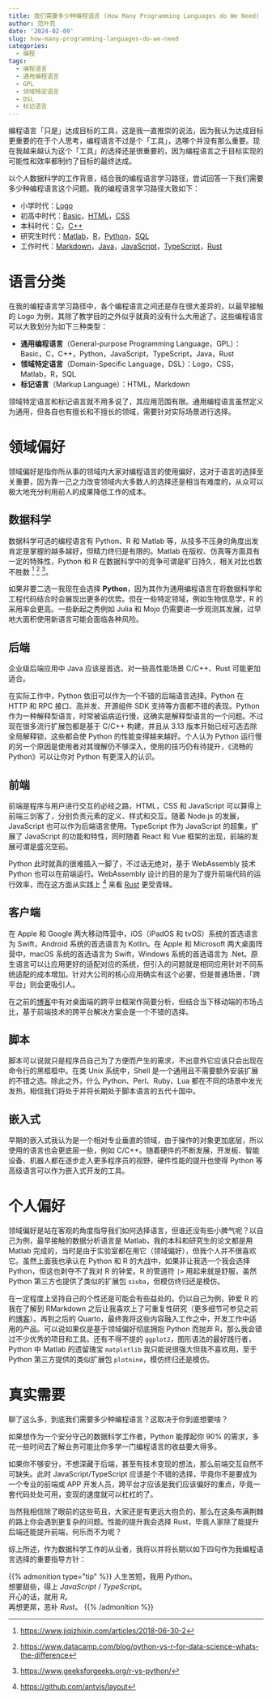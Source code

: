 ```yaml
---
title: 我们需要多少种编程语言 (How Many Programming Languages do We Need)
author: 范叶亮
date: '2024-02-09'
slug: how-many-programming-languages-do-we-need
categories:
  - 编程
tags:
  - 编程语言
  - 通用编程语言
  - GPL
  - 领域特定语言
  - DSL
  - 标记语言
---
```


编程语言「只是」达成目标的工具，这是我一直推崇的说法，因为我认为达成目标更重要的在于个人思考，编程语言不过是个「工具」，选哪个并没有那么重要。现在我越来越认为这个「工具」的选择还是很重要的，因为编程语言之于目标实现的可能性和效率都制约了目标的最终达成。

以个人数据科学的工作背景，结合我的编程语言学习路径，尝试回答一下我们需要多少种编程语言这个问题。我的编程语言学习路径大致如下：

- 小学时代：[Logo](https://zh.wikipedia.org/wiki/Logo_(%E7%A8%8B%E5%BA%8F%E8%AF%AD%E8%A8%80))
- 初高中时代：[Basic](https://zh.wikipedia.org/wiki/BASIC)，[HTML](https://zh.wikipedia.org/zh-cn/HTML)，[CSS](https://zh.wikipedia.org/wiki/CSS)
- 本科时代：[C](https://zh.wikipedia.org/wiki/C%E8%AF%AD%E8%A8%80)，[C++](https://zh.wikipedia.org/wiki/C%2B%2B)
- 研究生时代：[Matlab](https://zh.wikipedia.org/wiki/MATLAB)，[R](https://zh.wikipedia.org/wiki/R%E8%AF%AD%E8%A8%80)，[Python](https://zh.wikipedia.org/wiki/Python)，[SQL](https://zh.wikipedia.org/wiki/SQL)
- 工作时代：[Markdown](https://zh.wikipedia.org/wiki/Markdown)，[Java](https://zh.wikipedia.org/wiki/Java)，[JavaScript](https://zh.wikipedia.org/wiki/JavaScript)，[TypeScript](https://zh-yue.wikipedia.org/wiki/TypeScript)，[Rust](https://zh.wikipedia.org/wiki/Rust)

# 语言分类

在我的编程语言学习路径中，各个编程语言之间还是存在很大差异的，以最早接触的 Logo 为例，其除了教学目的之外似乎就真的没有什么大用途了。这些编程语言可以大致划分为如下三种类型：

- **通用编程语言**（General-purpose Programming Language，GPL）：Basic，C，C++，Python，JavaScript，TypeScript，Java，Rust
- **领域特定语言**（Domain-Specific Language，DSL）：Logo，CSS，Matlab，R，SQL
- **标记语言**（Markup Language）：HTML，Markdown

领域特定语言和标记语言就不用多说了，其应用范围有限。通用编程语言虽然定义为通用，但各自也有擅长和不擅长的领域，需要针对实际场景进行选择。

# 领域偏好

领域偏好是指你所从事的领域内大家对编程语言的使用偏好，这对于语言的选择至关重要，因为靠一己之力改变领域内大多数人的选择还是相当有难度的，从众可以极大地充分利用前人的成果降低工作的成本。

## 数据科学

数据科学可选的编程语言有 Python、R 和 Matlab 等，从技多不压身的角度出发肯定是掌握的越多越好，但精力终归是有限的。Matlab 在版权、仿真等方面具有一定的特殊性，Python 和 R 在数据科学中的竞争可谓是旷日持久，相关对比也数不胜数 [^python-vs-r-jiqizhixin] [^python-vs-r-datacamp] [^python-vs-r-geeksforgeeks]。

[^python-vs-r-datacamp]: <https://www.datacamp.com/blog/python-vs-r-for-data-science-whats-the-difference>

[^python-vs-r-geeksforgeeks]: <https://www.geeksforgeeks.org/r-vs-python/>

[^python-vs-r-jiqizhixin]: <https://www.jiqizhixin.com/articles/2018-06-30-2>

如果非要二选一我现在会选择 **Python**，因为其作为通用编程语言在将数据科学和工程代码结合时会展现出更多的优势。但在一些特定领域，例如生物信息学，R 的采用率会更高。一些新起之秀例如 Julia 和 Mojo 仍需要进一步观测其发展，过早地大面积使用新语言可能会面临各种风险。

## 后端

企业级后端应用中 Java 应该是首选，对一些高性能场景 C/C++、Rust 可能更加适合。

在实际工作中，Python 依旧可以作为一个不错的后端语言选择。Python 在 HTTP 和 RPC 接口、高并发、开源组件 SDK 支持等方面都不错的表现。Python 作为一种解释型语言，时常被诟病运行慢，这确实是解释型语言的一个问题。不过现在很多流行扩展包都是基于 C/C++ 构建，并且从 3.13 版本开始已经可选去除全局解释锁，这些都会使 Python 的性能变得越来越好。个人认为 Python 运行慢的另一个原因是使用者对其理解仍不够深入，使用的技巧仍有待提升，《流畅的 Python》可以让你对 Python 有更深入的认识。

## 前端

前端是程序与用户进行交互的必经之路，HTML，CSS 和 JavaScript 可以算得上前端三剑客了，分别负责元素的定义、样式和交互。随着 Node.js 的发展，JavaScript 也可以作为后端语言使用。TypeScript 作为 JavaScript 的超集，扩展了 JavaScript 的功能和特性，同时随着 React 和 Vue 框架的出现，前端的发展可谓是盛况空前。

Python 此时就真的很难插入一脚了，不过话无绝对，基于 WebAssembly 技术 Python 也可以在前端运行。WebAssembly 设计的目的是为了提升前端代码的运行效率，而在这方面从实践上 [^antv-layout] 来看 [Rust](https://www.rust-lang.org/zh-CN/what/wasm) 更受青睐。

[^antv-layout]: <https://github.com/antvis/layout>

## 客户端

在 Apple 和 Google 两大移动阵营中，iOS（iPadOS 和 tvOS）系统的首选语言为 Swift，Android 系统的首选语言为 Kotlin。在 Apple 和 Microsoft 两大桌面阵营中，macOS 系统的首选语言为 Swift，Windows 系统的首选语言为 .Net。原生语言可以让应用更好的适配对应的系统，但引入的问题就是相同应用针对不同系统适配的成本增加。针对大公司的核心应用确实有这个必要，但是普通场景，「跨平台」则会更吸引人。

在之前的[博客](/cn/2018/05/cross-platform-gui-application-based-on-pyqt/)中有对桌面端的跨平台框架作简要分析，但结合当下移动端的市场占比，基于前端技术的跨平台解决方案会是一个不错的选择。

## 脚本

脚本可以说就只是程序员自己为了方便而产生的需求，不出意外它应该只会出现在命令行的黑框框中。在类 Unix 系统中，Shell 是一个通用且不需要额外安装扩展的不错之选。除此之外，什么 Python、Perl、Ruby、Lua 都在不同的场景中发光发热，相信我们将处于并将长期处于脚本语言的五代十国中。

## 嵌入式

早期的嵌入式我认为是一个相对专业垂直的领域，由于操作的对象更加底层，所以使用的语言也会更底层一些，例如 C/C++。随着硬件的不断发展，开发板、智能设备、机器人都在逐步走入更多程序员的视野，硬件性能的提升也使得 Python 等高级语言可以作为嵌入式开发的工具。

# 个人偏好

领域偏好是站在客观的角度指导我们如何选择语言，但谁还没有些小脾气呢？以自己为例，最早接触的数据分析语言是 Matlab，我的本科和研究生的论文都是用 Matlab 完成的，当时是由于实验室都在用它（领域偏好），但我个人并不很喜欢它。虽然上面我也承认在 Python 和 R 的大战中，如果非让我选一个我会选择 Python，但这也剥夺不了我对 R 的钟爱。R 的管道符 `|>` 用起来就是舒服，虽然 Python 第三方也提供了类似的扩展包 `siuba`，但模仿终归还是模仿。

在一定程度上坚持自己的个性还是可能会有些益处的。仍以自己为例，钟爱 R 的我在了解到 RMarkdown 之后让我喜欢上了可重复性研究（更多细节可参见之前的[博客](/cn/2023/03/literate-programming-and-reproducible-research/)）。再到之后的 Quarto，最终我将这些内容融入工作之中，开发工作中适用的产品。可以说如果仅是基于领域偏好彻底拥抱 Python 而抛弃 R，那么我会错过不少优秀的项目和工具。还有不得不提的 `ggplot2`，图形语法的最好践行者，Python 中 Matlab 的遗留瑰宝 `matplotlib` 我只能说很强大但我不喜欢用，至于 Python 第三方提供的类似扩展包 `plotnine`，模仿终归还是模仿。

# 真实需要

聊了这么多，到底我们需要多少种编程语言？这取决于你到底想要啥？

如果想作为一个安分守己的数据科学工作者，Python 能撑起你 90% 的需求，多花一些时间去了解业务可能比你多学一门编程语言的收益要大得多。

如果你不够安分，不想深藏于后端，甚至有技术变现的想法，那么前端交互自然不可缺失。此时 JavaScript/TypeScript 应该是个不错的选择，毕竟你不是要成为一个专业的前端或 APP 开发人员，跨平台才应该是我们应该偏好的重点，毕竟一套代码处处可用，变现的速度就可以杠杠的了。

当然我相信除了眼前的这些苟且，大家还是有更远大抱负的，那么在这条布满荆棘的路上你会遇到更复杂的问题。性能的提升我会选择 Rust，毕竟人家除了能提升后端还能提升前端，何乐而不为呢？

综上所述，作为数据科学工作的从业者，我将以并将长期以如下四句作为我编程语言选择的重要指导方针：

{{% admonition type="tip" %}}
人生苦短，我用 <i class="icon icon-python"> Python</i>。  
想要甜些，得上 <i class="icon icon-javascript"> JavaScript</i> / <i class="icon icon-typescript"> TypeScript</i>。  
开心的话，就用 <i class="icon icon-r"> R</i>。  
再想更屌，恶补 <i class="icon icon-rust"> Rust</i>。
{{% /admonition %}}
